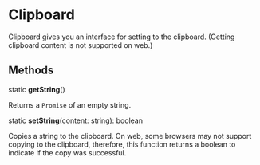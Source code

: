 # Clipboard

Clipboard gives you an interface for setting to the clipboard. (Getting
clipboard content is not supported on web.)

## Methods

static **getString**()

Returns a `Promise` of an empty string.

static **setString**(content: string): boolean

Copies a string to the clipboard. On web, some browsers may not support copying
to the clipboard, therefore, this function returns a boolean to indicate if the
copy was successful.
